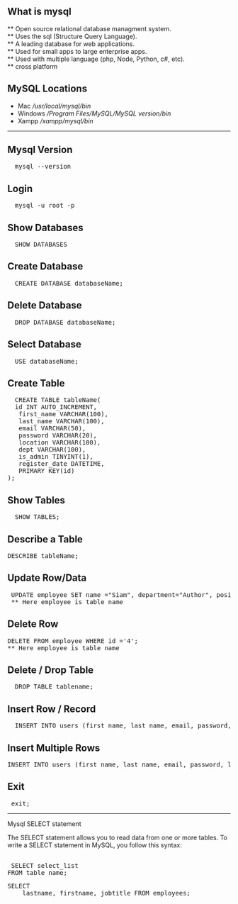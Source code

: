 <h2> What is mysql </h2>
<span>
  ** Open source relational database managment system. <br/>
  ** Uses the sql (Structure Query Language). <br/>
  ** A leading database for web applications. <br/>
  ** Used for small apps to large enterprise apps. <br/>
  ** Used with multiple language (php, Node, Python, c#, etc). <br/>
  ** cross platform
</span>

## MySQL Locations
* Mac             */usr/local/mysql/bin*
* Windows         */Program Files/MySQL/MySQL _version_/bin*
* Xampp           */xampp/mysql/bin*
<hr>

## Mysql Version
<pre>
  mysql --version
</pre>

## Login
<pre>
  mysql -u root -p
</pre>

## Show Databases
<pre>
  SHOW DATABASES
</pre>

## Create Database
<pre>
  CREATE DATABASE databaseName;
</pre>

## Delete Database
<pre>
  DROP DATABASE databaseName;
</pre>

## Select Database
<pre>
  USE databaseName;
</pre>

## Create Table
<pre>
  CREATE TABLE tableName(
  id INT AUTO_INCREMENT,
   first_name VARCHAR(100),
   last_name VARCHAR(100),
   email VARCHAR(50),
   password VARCHAR(20),
   location VARCHAR(100),
   dept VARCHAR(100),
   is_admin TINYINT(1),
   register_date DATETIME,
   PRIMARY KEY(id)
);
</pre>

## Show Tables
<pre>
  SHOW TABLES;
</pre>

##  Describe a Table
<pre>DESCRIBE tableName;</pre>

## Update Row/Data 
<pre>
 UPDATE employee SET name ="Siam", department="Author", position="CEO" where id ='2';
 ** Here employee is table name
</pre>
## Delete Row 
<pre>DELETE FROM employee WHERE id ='4';
** Here employee is table name
</pre>

## Delete / Drop Table
<pre>
  DROP TABLE tablename;
</pre>

## Insert Row / Record
<pre>
  INSERT INTO users (first_name, last_name, email, password, location, dept, is_admin, register_date) values ('Brad', 'Traversy', 'brad@gmail.com', '123456','Massachusetts', 'development', 1, now());
</pre>

## Insert Multiple Rows
<pre>
INSERT INTO users (first_name, last_name, email, password, location, dept,  is_admin, register_date) values ('Fred', 'Smith', 'fred@gmail.com', '123456', 'New York', 'design', 0, now()), ('Sara', 'Watson', 'sara@gmail.com', '123456', 'New York', 'design', 0, now()),('Will', 'Jackson', 'will@yahoo.com', '123456', 'Rhode Island', 'development', 1, now()),('Paula', 'Johnson', 'paula@yahoo.com', '123456', 'Massachusetts', 'sales', 0, now()),('Tom', 'Spears', 'tom@yahoo.com', '123456', 'Massachusetts', 'sales', 0, now());
</pre>

## Exit
<pre> exit; </pre>
<hr


## Mysql SELECT statement
<p>The SELECT statement allows you to read data from one or more tables. To write a SELECT statement in MySQL, you follow this syntax:</p>
<pre> 
 SELECT select_list
FROM table_name;
</pre>
<pre>
SELECT 
    lastname, firstname, jobtitle FROM employees;
</pre>
